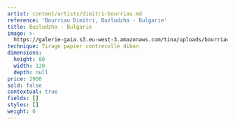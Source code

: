 ```yaml
---
artist: content/artists/dimitri-bourriau.md
reference: 'Bourriau Dimitri, Buzludzha - Bulgarie'
title: Buzludzha - Bulgarie
image: >-
  https://galerie-gaia.s3.eu-west-3.amazonaws.com/tina/uploads/bourriau-dimitri/buzludzha-bulgarie.jpg
technique: Tirage papier contrecollé dibon
dimensions:
  height: 80
  width: 120
  depth: null
price: 2900
sold: false
contextual: true
fields: []
styles: []
weight: 0
---
```


